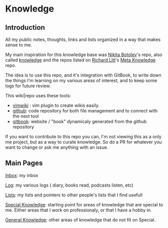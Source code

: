# Knowledge

## Introduction

All my public notes, thoughts, links and lists organized in a way that makes sense to me.

My main inspiration for this knowledge base was [Nikita Botolev](https://github.com/nikitavoloboev)'s repo, also called [knowledge](https://github.com/nikitavoloboev/knowledge) and the repos listed on [Richard Litt](https://github.com/RichardLitt)'s [Meta Knowledge](https://github.com/RichardLitt/meta-knowledge#readme) repo.

The idea is to use this repo, and it's integration with GitBook, to write down the things I'm learning on my various areas of interest, and to keep some logs for future review.

This wiki|repo uses these tools:

- [vimwiki](https://github.com/vimwiki/vimwiki) : vim plugin to create wikis easily.
- [github](https://github.com): code repository for both file management and to connect with the next tool
- [gitbook](https://www.gitbook.com/): website / "book" dynamicaly generated from the github repository

If you want to contribute to this repo you can, I'm not viewing this as a only me project, but as a way to curate knowledge. So do a PR for whatever you want to change or ask me anything with an issue.


## Main Pages

[Inbox](inbox.md): my inbox

[Log](Log/index.md): my various logs ( diary, books read, podcasts listen, etc)

[Lists](Lists/index.md): my lists and pointers to other people's lists that I find usefull

[Special Knowledge](Special/index.md): starting point for areas of knowledge that are special to me. Either areas that I work on professionaly, or that I have a hobby in.

[General Knowledge](General/index.md): other areas of knowledge that do not fit on Special.


